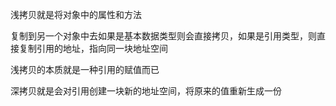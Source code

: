 浅拷贝就是将对象中的属性和方法

复制到另一个对象中去如果是基本数据类型则会直接拷贝，如果是引用类型，则直接复制引用的地址，指向同一块地址空间

浅拷贝的本质就是一种引用的赋值而已

深拷贝就是会对引用创建一块新的地址空间，将原来的值重新生成一份